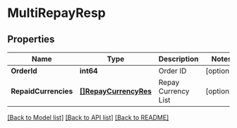 # MultiRepayResp

## Properties

Name | Type | Description | Notes
------------ | ------------- | ------------- | -------------
**OrderId** | **int64** | Order ID | [optional] 
**RepaidCurrencies** | [**[]RepayCurrencyRes**](RepayCurrencyRes.md) | Repay Currency List | [optional] 

[[Back to Model list]](../README.md#documentation-for-models) [[Back to API list]](../README.md#documentation-for-api-endpoints) [[Back to README]](../README.md)


